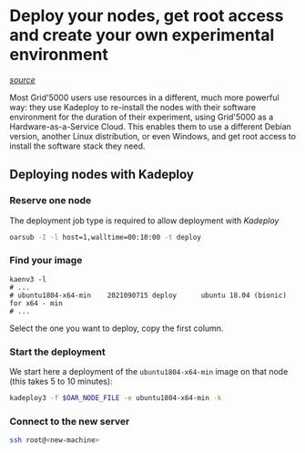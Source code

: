 # Deploy your nodes, get root access and create your own experimental environment
[*source*](https://www.grid5000.fr/w/Getting_Started#Deploying_your_nodes_to_get_root_access_and_create_your_own_experimental_environment)


Most Grid'5000 users use resources in a different, much more powerful way: they use Kadeploy to re-install the nodes with their software environment for the duration of their experiment, using Grid'5000 as a Hardware-as-a-Service Cloud. 
This enables them to use a different Debian version, another Linux distribution, or even Windows, and get root access to install the software stack they need. 

## Deploying nodes with Kadeploy

### Reserve one node 
The deployment job type is required to allow deployment with *Kadeploy*

```bash
oarsub -I -l host=1,walltime=00:10:00 -t deploy
```

### Find your image

```
kaenv3 -l
# ...
# ubuntu1804-x64-min    2021090715 deploy      ubuntu 18.04 (bionic) for x64 - min
# ...
```

Select the one you want to deploy, copy the first column.

### Start the deployment
We start here a deployment of the `ubuntu1804-x64-min` image on that node (this takes 5 to 10 minutes): 

```bash
kadeploy3 -f $OAR_NODE_FILE -e ubuntu1804-x64-min -k
```

### Connect to the new server

```bash
ssh root@<new-machine>
```
